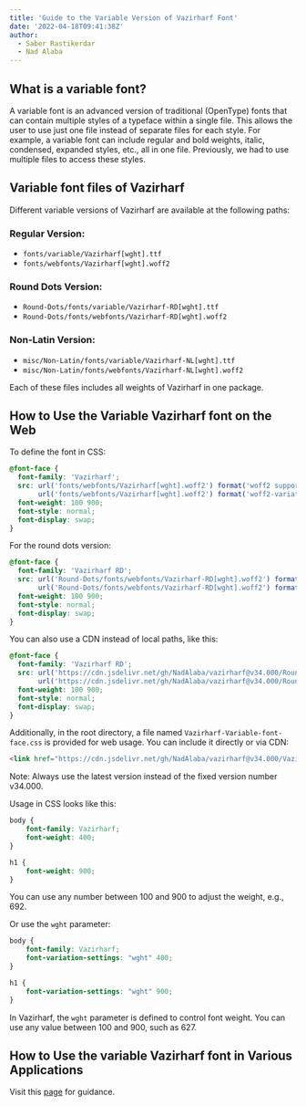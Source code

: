 ```yaml
---
title: 'Guide to the Variable Version of Vazirharf Font'
date: '2022-04-18T09:41:38Z'
author:
  - Saber Rastikerdar
  - Nad Alaba
---
```


## What is a variable font?

A variable font is an advanced version of traditional (OpenType) fonts that can contain multiple styles of a typeface within a single file. This allows the user to use just one file instead of separate files for each style. For example, a variable font can include regular and bold weights, italic, condensed, expanded styles, etc., all in one file. Previously, we had to use multiple files to access these styles.

## Variable font files of Vazirharf

Different variable versions of Vazirharf are available at the following paths:

### Regular Version:
- `fonts/variable/Vazirharf[wght].ttf`
- `fonts/webfonts/Vazirharf[wght].woff2`

### Round Dots Version:
- `Round-Dots/fonts/variable/Vazirharf-RD[wght].ttf`
- `Round-Dots/fonts/webfonts/Vazirharf-RD[wght].woff2`

### Non-Latin Version:
- `misc/Non-Latin/fonts/variable/Vazirharf-NL[wght].ttf`
- `misc/Non-Latin/fonts/webfonts/Vazirharf-NL[wght].woff2`

Each of these files includes all weights of Vazirharf in one package.

## How to Use the Variable Vazirharf font on the Web

To define the font in CSS:
```css
@font-face {
  font-family: 'Vazirharf';
  src: url('fonts/webfonts/Vazirharf[wght].woff2') format('woff2 supports variations'),
       url('fonts/webfonts/Vazirharf[wght].woff2') format('woff2-variations');
  font-weight: 100 900;
  font-style: normal;
  font-display: swap;
}
```

For the round dots version:
```css
@font-face {
  font-family: 'Vazirharf RD';
  src: url('Round-Dots/fonts/webfonts/Vazirharf-RD[wght].woff2') format('woff2 supports variations'),
       url('Round-Dots/fonts/webfonts/Vazirharf-RD[wght].woff2') format('woff2-variations');
  font-weight: 100 900;
  font-style: normal;
  font-display: swap;
}
```

You can also use a CDN instead of local paths, like this:
```css
@font-face {
  font-family: 'Vazirharf RD';
  src: url('https://cdn.jsdelivr.net/gh/NadAlaba/vazirharf@v34.000/Round-Dots/fonts/webfonts/Vazirharf-RD[wght].woff2') format('woff2 supports variations'),
       url('https://cdn.jsdelivr.net/gh/NadAlaba/vazirharf@v34.000/Round-Dots/fonts/webfonts/Vazirharf-RD[wght].woff2') format('woff2-variations');
  font-weight: 100 900;
  font-style: normal;
  font-display: swap;
}
```

Additionally, in the root directory, a file named `Vazirharf-Variable-font-face.css` is provided for web usage. You can include it directly or via CDN:
```html
<link href="https://cdn.jsdelivr.net/gh/NadAlaba/vazirharf@v34.000/Vazirharf-Variable-font-face.css" rel="stylesheet" type="text/css" />
```
Note: Always use the latest version instead of the fixed version number v34.000.

Usage in CSS looks like this:
```css
body {
    font-family: Vazirharf;
    font-weight: 400;
}

h1 {
    font-weight: 900;
}
```
You can use any number between 100 and 900 to adjust the weight, e.g., 692.

Or use the `wght` parameter:
```css
body {
    font-family: Vazirharf;
    font-variation-settings: "wght" 400;
}

h1 {
    font-variation-settings: "wght" 900;
}
```
In Vazirharf, the `wght` parameter is defined to control font weight. You can use any value between 100 and 900, such as 627.

## How to Use the variable Vazirharf font in Various Applications

Visit this [page](https://NadAlaba.github.io/vazirharf/en/docs/HELP-en) for guidance.
